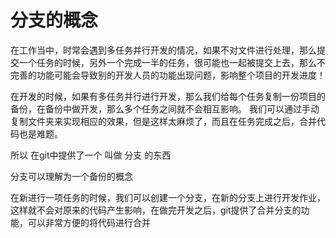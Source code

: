 # 分支的概念

在工作当中，时常会遇到多任务并行开发的情况，如果不对文件进行处理，那么提交一个任务的时候，另外一个完成一半的任务，很可能也一起被提交上去，那么不完善的功能可能会导致别的开发人员的功能出现问题，影响整个项目的开发进度！


在开发的时候，如果有多任务并行进行开发，那么我们给每个任务复制一份项目的备份，在备份中做开发，那么多个任务之间就不会相互影响。  我们可以通过手动复制文件夹来实现相应的效果，但是这样太麻烦了，而且在任务完成之后，合并代码也是难题。


所以 在git中提供了一个 叫做 分支 的东西

分支可以理解为一个备份的概念

在新进行一项任务的时候，我们可以创建一个分支，在新的分支上进行开发作业，这样就不会对原来的代码产生影响，在做完开发之后，git提供了合并分支的功能，可以非常方便的将代码进行合并